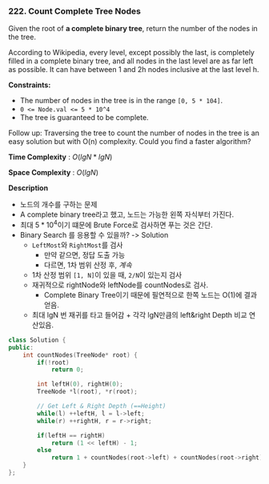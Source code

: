 ### 222. Count Complete Tree Nodes

Given the root of **a complete binary tree**, return the number of the nodes in the tree.

According to Wikipedia, every level, except possibly the last, is completely filled in a complete binary tree, and all nodes in the last level are as far left as possible. It can have between 1 and 2h nodes inclusive at the last level h.

**Constraints:**
- The number of nodes in the tree is in the range `[0, 5 * 104]`.
- `0 <= Node.val <= 5 * 10^4`
- The tree is guaranteed to be complete.
 
Follow up: Traversing the tree to count the number of nodes in the tree is an easy solution but with O(n) complexity. Could you find a faster algorithm?

**Time Complexity** : $O(lgN*lgN)$

**Space Complexity** : $O(lgN)$

**Description**

- 노드의 개수를 구하는 문제
- A complete binary tree라고 했고, 노드는 가능한 왼쪽 자식부터 가진다.
- 최대 $5*10^{4}$이기 떄문에 Brute Force로 검사하면 푸는 것은 간단.
- Binary Search 를 응용할 수 있을까? -> Solution
  - `LeftMost`와 `RightMost`를 검사
    - 만약 같으면, 정답 도출 가능
    - 다르면, 1차 범위 산정 후, *계속*
  - 1차 산정 범위 `[1, N]`이 있을 때, `2/N`이 있는지 검사
  - 재귀적으로 rightNode와 leftNode를 countNodes로 검사.
    - Complete Binary Tree이기 때문에 필연적으로 한쪽 노드는 O(1)에 결과 얻음.
  - 최대 lgN 번 재귀를 타고 들어감 + 각각 lgN만큼의 left&right Depth 비교 연산있음.


```cpp
class Solution {
public:
    int countNodes(TreeNode* root) {
        if(!root)
            return 0;

        int leftH(0), rightH(0);
        TreeNode *l(root), *r(root);

        // Get Left & Right Depth (==Height)
        while(l) ++leftH, l = l->left;
        while(r) ++rightH, r = r->right;

        if(leftH == rightH)
            return (1 << leftH) - 1;
        else
            return 1 + countNodes(root->left) + countNodes(root->right);
    }
};
```